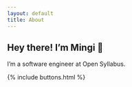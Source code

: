 ```yaml
---
layout: default
title: About
---
```


## Hey there! I’m Mingi 👋

I’m a software engineer at Open Syllabus.


{% include buttons.html %}
